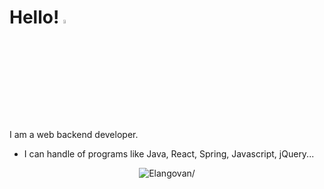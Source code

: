 # Hello! <img src="https://user-images.githubusercontent.com/69137860/99356371-62825180-28ed-11eb-902e-159ca9cb872c.gif" width="8%" height="4%" alt="hello"></img>

I am a web backend developer.
* I can handle of programs like Java, React, Spring, Javascript, jQuery...

<p align="center">
	<img src=https://github-readme-stats.vercel.app/api?username=dbwlso811&show_icons=true alt=Elangovan/>
</p>
